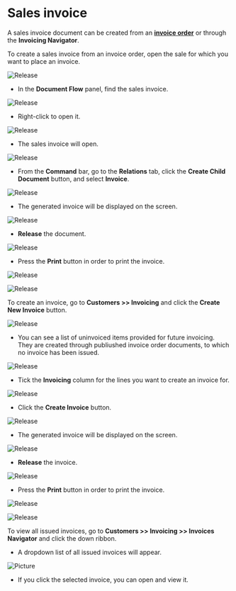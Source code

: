 # Sales invoice

A sales invoice document can be created from an **[invoice order](https://docs.erp.net/winclient/step-by-step/invoice-order.html)** or through the **Invoicing Navigator**.

To create a sales invoice from an invoice order, open the sale for which you want to place an invoice.

![Release](pictures/salesnvo9.png)

-	In the **Document Flow** panel, find the sales invoice. 
 
![Release](pictures/salesnvo.png)

- Right-click to open it.

![Release](pictures/salinvo1.png)

- The sales invoice will open.

![Release](pictures/salinvo2.png)

-	From the **Command** bar, go to the **Relations** tab, click the **Create Child Document** button, and select **Invoice**.

![Release](pictures/salesnvo3.png)

-	The generated invoice will be displayed on the screen.
 
![Release](pictures/salinvo5.png)

-	**Release** the document.
 
![Release](pictures/salinvo7.png)

-	Press the **Print** button in order to print the invoice.

![Release](pictures/salinvo6.png)

![Release](pictures/salesinvoice9.png)

To create an invoice, go to **Customers >> Invoicing** and click the **Create New Invoice** button.

![Release](pictures/salinvo8.png)
  
- You can see a list of uninvoiced items provided for future invoicing. They are created through publiushed invoice order documents, to which no invoice has been issued.

![Release](pictures/salesinvo2.png)
  
- Tick the **Invoicing** column for the lines you want to create an invoice for.

![Release](pictures/salesinvo3.png)
  
-	Click the **Create Invoice** button. 
 
![Release](pictures/salesinvo1.png)
  
-	The generated invoice will be displayed on the screen. 

![Release](pictures/salesinvo4.png)
  
- **Release** the invoice.
 
![Release](pictures/salinvo7.png)
  
-	Press the **Print** button in order to print the invoice.
 
![Release](pictures/salinvo6.png)

![Release](pictures/salesinvoice15.png)

To view all issued invoices, go to **Customers >> Invoicing >> Invoices Navigator** and click the down ribbon.

- A dropdown list of all issued invoices will appear.

![Picture](pictures/salesinvoice16.png) 
      
- If you click the selected invoice, you can open and view it.




